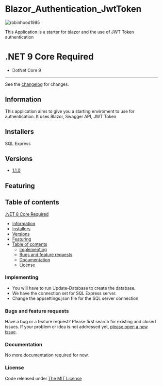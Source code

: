 # Blazor_Authentication_JwtToken

![robinhood1995](Client/wwwroot/favicon.ico)

This Application is a starter for blazor and the use of JWT Token authentication

# .NET 9 Core Required

- DotNet Core 9

---------------------------------------

See the [changelog](ChangeLog.md) for changes.

## Information

This application aims to give you a starting enviroment to use for authentication.
It uses Blazor, Swagger API, JWT Token

## Installers

SQL Express

## Versions

- [1.1.0](VERSION)

## Featuring

## Table of contents

 [.NET 8 Core Required](#.NET-8-Core-Required)
  - [Information](#information)
  - [Installers](#installers)
  - [Versions](#versions)
  - [Featuring](#featuring)
  - [Table of contents](#table-of-contents)
    - [Implementing](#implementing)
    - [Bugs and feature requests](#bugs-and-feature-requests)
    - [Documentation](#documentation)
    - [License](#license)

### Implementing

-   You will have to run Update-Database to create the database.
-   We have the connection set for SQL Express server.
  - Change the appsettings.json file for the SQL server connection

### Bugs and feature requests

Have a bug or a feature request? Please first search for existing and closed issues. If your problem or idea is not addressed yet, [please open a new issue](https://github.com/robinhood1995/Blazor_Authentication_JwtToken/issues).

### Documentation

No more documentation required for now.

### License

Code released under [The MIT License](LICENSE)
